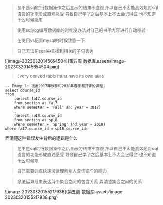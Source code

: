 > 是不是sql进行数据操作之后显示的结果不直观 
> 所以自己不太能高效地对sql语言的功能形成直观感受
> 导致自己学了之后基本上不太会记得住 也不知道什么时候能用



> 使用sqlyog编写数据库的时候没办法对自己的书写内容进行自动校验
>
> 在使用vs配置mysql的时候注意一下



> 自己无法在zeal中查找到相关的子句表达

![image-20230320145654504](第五周 数据库.assets/image-20230320145654504.png)

> Every derived table must have its own alias

```mysql
-- Examp_1: 找出2017年秋季和2018年春季都开课的课程；
select course_id
from
	(select fa17.course_id 
	from section as fa17
	where semester = 'Fall' and year = 2017)
	,
	(select sp18.course_id
	from section as sp18
	where semester = 'Spring' and year = 2018)
where fa17.course_id = sp18.course_id;
```

弄清楚这种错误发生背后的逻辑是什么



> 是不是sql进行数据操作之后显示的结果不直观 
> 所以自己不太能高效地对sql语言的功能形成直观感受
> 导致自己学了之后基本上不太会记得住 也不知道什么时候能





> 自己需要训练快速阅读理解别人查询语句的能力





> 除法运算用来表达两个集合之间的包含关系
> 弄清楚集合之间的关系







![image-20230320155217938](第五周 数据库.assets/image-20230320155217938.png)